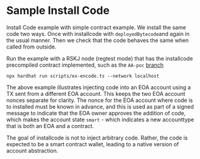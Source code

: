 # Sample Install Code

Install Code example with simple contract example. We install the same code two ways. 
Once with installcode with `deployedBytecode`and again in the usual manner. 
Then we check that the code behaves the same when called from outside.

Run the example with a RSKJ node (regtest mode) that has the installcode precompiled
 contract implemented, such as the `AA-poc` [branch](https://github.com/rsksmart/rskj/tree/AA-poc)

```shell
npx hardhat run scripts/ex-encode.ts --network localhost
```

The above example illustrates injecting code into an EOA account using a TX sent from 
a different EOA account. This keeps the two EOA account nonces separate for clarity. The
nonce for the EOA account where code is to installed must be known in advance, and this 
is used as part of a signed message to indicate that the EOA owner approves the addition
of code, which makes the account state `smart` - which indicates a new accounttype 
that is both an EOA and a contract. 

The goal of installcode is not to inject arbitrary code. Rather, the code is expected to 
be a smart contract wallet, leading to a native version of account abstraction.